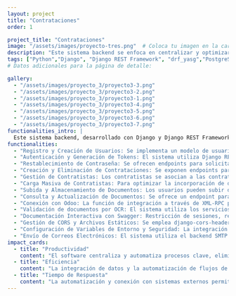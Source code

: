 ```yaml
---
layout: project
title: "Contrataciones"
order: 1

project_title: "Contrataciones"
image: "/assets/images/proyecto-tres.png"  # Coloca tu imagen en la carpeta assets/images
description: "Este sistema backend se enfoca en centralizar y optimizar el proceso de contratación dentro de una organización. Su propósito es gestionar de manera integral la información de usuarios, contratos y documentación, facilitando la integración con otros sistemas empresariales y garantizando que toda la información relevante esté disponible de forma segura y organizada. En esencia, la plataforma sirve como la columna vertebral tecnológica para apoyar, automatizar y agilizar los procesos administrativos relacionados con la contratación y gestión de personal."
tags: ["Python","Django", "Django REST Framework", "drf_yasg","PostgreSQL","django-cors-headers","WhiteNoise","python-dotenv","XML-RPC",]
# Datos adicionales para la página de detalle:

gallery:
  - "/assets/images/proyecto_3/proyecto3-3.png"
  - "/assets/images/proyecto_3/proyecto3-2.png"
  - "/assets/images/proyecto_3/proyecto3-1.png"
  - "/assets/images/proyecto_3/proyecto3-4.png" 
  - "/assets/images/proyecto_3/proyecto3-5.png" 
  - "/assets/images/proyecto_3/proyecto3-6.png"
  - "/assets/images/proyecto_3/proyecto3-7.png"
functionalities_intro: |
  Este sistema backend, desarrollado con Django y Django REST Framework, está orientado a la gestión integral de procesos de contratación y administración de contratistas. Incorpora autenticación y autorización mediante tokens, manejo avanzado de usuarios a través de un modelo personalizado, gestión de contratos y contratistas, procesamiento masivo de información vía archivos Excel y administración de documentos (incluyendo conversiones a Base64 para almacenamiento controlado). Además, integra servicios externos como Odoo para consultar datos de compañías y dispone de una documentación interactiva de la API utilizando Swagger, algunas funcionalidades son:
functionalities:
  - "Registro y Creación de Usuarios: Se implementa un modelo de usuario personalizado (CustomUser) que extiende AbstractUser, permitiendo registrar nuevos usuarios con información ampliada. Los serializadores se encargan de validar datos como contraseñas (incluyendo confirmación) y otros atributos esenciales (como cédula, tipo de documento y correo electrónico)."
  - "Autenticación y Generación de Tokens: El sistema utiliza Django REST Framework para gestionar la autenticación mediante tokens, permitiendo que los usuarios inicien sesión y obtengan credenciales que se usan para acceder a endpoints protegidos."
  - "Restablecimiento de Contraseña: Se ofrecen endpoints para solicitar y confirmar el restablecimiento de contraseñas. La solicitud se procesa enviando un correo con un enlace seguro (con token y UID) que, al acceder, permite actualizar la contraseña del usuario."
  - "Creación y Eliminación de Contrataciones: Se exponen endpoints para crear nuevas contrataciones, permitiendo definir detalles como nombre del proyecto, tipo de contratación, fechas de inicio y fin, descripción y número de vacantes. También existe un endpoint para eliminar contrataciones de forma segura"
  - "Gestión de Contratistas: Los contratistas se asocian a las contrataciones mediante relaciones que vinculan un usuario con un contrato específico. La aplicación valida que no se repita la vinculación para un mismo contrato y permite la asociación de roles y estados específicos (como Pendiente, Aprobado, Contratado, etc.)."
  - "Carga Masiva de Contratistas: Para optimizar la incorporación de datos, se ha implementado la carga masiva de contratistas utilizando archivos Excel. La integración con la biblioteca Openpyxl permite leer, validar y procesar los datos de cada fila, generando registros de forma automática y reportando errores en el caso de datos inconsistentes."
  - "Subida y Almacenamiento de Documentos: Los usuarios pueden subir documentos (por ejemplo, certificados, cédulas, constancias, etc.) a través de un endpoint que utiliza campos en Base64 para recibir y convertir archivos, garantizando que se almacenen con nombres y rutas personalizadas que facilitan su identificación."
  - "Consulta y Actualización de Documentos: Se ofrece un endpoint para que los usuarios consulten sus documentos, el cual retorna URLs absolutas para la previsualización de archivos. Adicionalmente, se permite la actualización parcial de los documentos mediante validaciones en el serializador correspondiente."
  - "Conexión con Odoo: La función de integración a través de XML-RPC permite conectar el sistema con Odoo para extraer datos de compañías. Esta funcionalidad facilita la sincronización de información corporativa y la integración de servicios empresariales externos en el proceso de contratación."
  - "Validación de documentos por OCR: El sistema utiliza los servicios de azure vision para realizar un analisis del documento, ayudando al usuario a dar un pre-aprobado de este."
  - "Documentación Interactiva con Swagger: Restricción de sesiones, registros de log y control de fechas."
  - "Gestión de CORS y Archivos Estáticos: Se emplea django-cors-headers para permitir el acceso seguro desde dominios externos (útil para el frontend) y WhiteNoise para servir archivos estáticos de forma eficiente en entornos de producción."
  - "Configuración de Variables de Entorno y Seguridad: La integración de python-dotenv permite la carga de variables sensibles (como credenciales de base de datos y configuración SMTP), mientras que el uso de PostgreSQL garantiza robustez y escalabilidad en la gestión de la información."
  - "Envío de Correos Electrónicos: El sistema utiliza el backend SMTP (configurado con Gmail) para enviar correos electrónicos tanto para la recuperación de contraseñas como para notificaciones de creación de usuario y contratista, mejorando la comunicación y seguridad del proceso."
impact_cards:
  - title: "Productividad"
    content: "El software centraliza y automatiza procesos clave, eliminando tareas manuales y redundantes, lo que incrementa la cantidad de trabajo que se puede gestionar con el mismo equipo."
  - title: "Eficiencia"    
    content: "La integración de datos y la automatización de flujos de trabajo reducen errores humanos y simplifican la administración, optimizando la operación de cada proceso de contratación."
  - title: "Tiempo de Respuesta"
    content: "La automatización y conexión con sistemas externos permiten respuestas más ágiles en la toma de decisiones, mejorando significativamente la rapidez en la atención y gestión de solicitudes."
---
```





